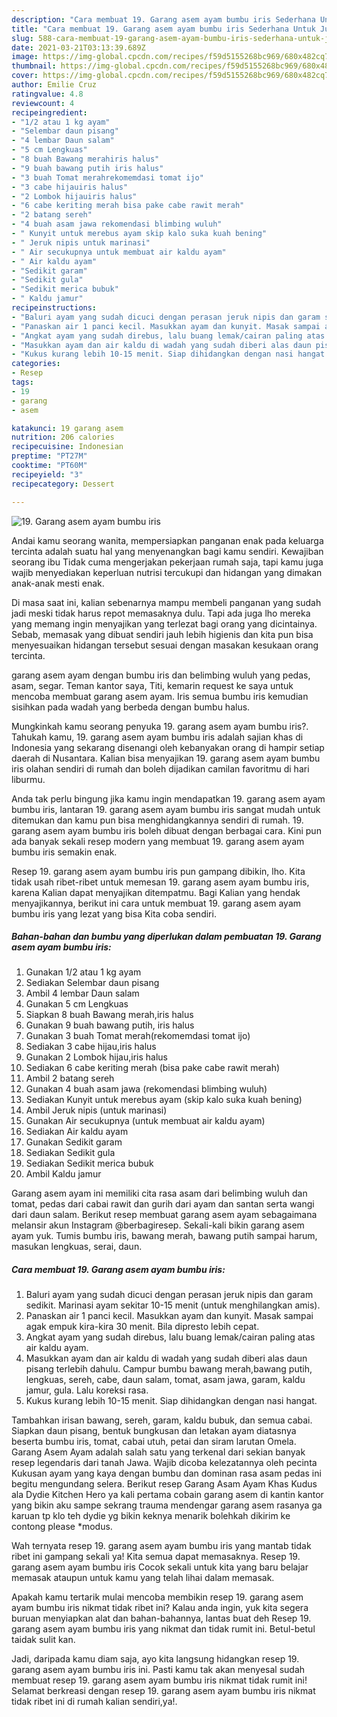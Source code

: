 ```yaml
---
description: "Cara membuat 19. Garang asem ayam bumbu iris Sederhana Untuk Jualan"
title: "Cara membuat 19. Garang asem ayam bumbu iris Sederhana Untuk Jualan"
slug: 588-cara-membuat-19-garang-asem-ayam-bumbu-iris-sederhana-untuk-jualan
date: 2021-03-21T03:13:39.689Z
image: https://img-global.cpcdn.com/recipes/f59d5155268bc969/680x482cq70/19-garang-asem-ayam-bumbu-iris-foto-resep-utama.jpg
thumbnail: https://img-global.cpcdn.com/recipes/f59d5155268bc969/680x482cq70/19-garang-asem-ayam-bumbu-iris-foto-resep-utama.jpg
cover: https://img-global.cpcdn.com/recipes/f59d5155268bc969/680x482cq70/19-garang-asem-ayam-bumbu-iris-foto-resep-utama.jpg
author: Emilie Cruz
ratingvalue: 4.8
reviewcount: 4
recipeingredient:
- "1/2 atau 1 kg ayam"
- "Selembar daun pisang"
- "4 lembar Daun salam"
- "5 cm Lengkuas"
- "8 buah Bawang merahiris halus"
- "9 buah bawang putih iris halus"
- "3 buah Tomat merahrekomemdasi tomat ijo"
- "3 cabe hijauiris halus"
- "2 Lombok hijauiris halus"
- "6 cabe keriting merah bisa pake cabe rawit merah"
- "2 batang sereh"
- "4 buah asam jawa rekomendasi blimbing wuluh"
- " Kunyit untuk merebus ayam skip kalo suka kuah bening"
- " Jeruk nipis untuk marinasi"
- " Air secukupnya untuk membuat air kaldu ayam"
- " Air kaldu ayam"
- "Sedikit garam"
- "Sedikit gula"
- "Sedikit merica bubuk"
- " Kaldu jamur"
recipeinstructions:
- "Baluri ayam yang sudah dicuci dengan perasan jeruk nipis dan garam sedikit. Marinasi ayam sekitar 10-15 menit (untuk menghilangkan amis)."
- "Panaskan air 1 panci kecil. Masukkan ayam dan kunyit. Masak sampai agak empuk kira-kira 30 menit. Bila dipresto lebih cepat."
- "Angkat ayam yang sudah direbus, lalu buang lemak/cairan paling atas air kaldu ayam."
- "Masukkan ayam dan air kaldu di wadah yang sudah diberi alas daun pisang terlebih dahulu. Campur bumbu bawang merah,bawang putih, lengkuas, sereh, cabe, daun salam, tomat, asam jawa, garam, kaldu jamur, gula. Lalu koreksi rasa."
- "Kukus kurang lebih 10-15 menit. Siap dihidangkan dengan nasi hangat."
categories:
- Resep
tags:
- 19
- garang
- asem

katakunci: 19 garang asem 
nutrition: 206 calories
recipecuisine: Indonesian
preptime: "PT27M"
cooktime: "PT60M"
recipeyield: "3"
recipecategory: Dessert

---
```



![19. Garang asem ayam bumbu iris](https://img-global.cpcdn.com/recipes/f59d5155268bc969/680x482cq70/19-garang-asem-ayam-bumbu-iris-foto-resep-utama.jpg)

Andai kamu seorang wanita, mempersiapkan panganan enak pada keluarga tercinta adalah suatu hal yang menyenangkan bagi kamu sendiri. Kewajiban seorang ibu Tidak cuma mengerjakan pekerjaan rumah saja, tapi kamu juga wajib menyediakan keperluan nutrisi tercukupi dan hidangan yang dimakan anak-anak mesti enak.

Di masa  saat ini, kalian sebenarnya mampu membeli panganan yang sudah jadi meski tidak harus repot memasaknya dulu. Tapi ada juga lho mereka yang memang ingin menyajikan yang terlezat bagi orang yang dicintainya. Sebab, memasak yang dibuat sendiri jauh lebih higienis dan kita pun bisa menyesuaikan hidangan tersebut sesuai dengan masakan kesukaan orang tercinta. 

garang asem ayam dengan bumbu iris dan belimbing wuluh yang pedas, asam, segar. Teman kantor saya, Titi, kemarin request ke saya untuk mencoba membuat garang asem ayam. Iris semua bumbu iris kemudian sisihkan pada wadah yang berbeda dengan bumbu halus.

Mungkinkah kamu seorang penyuka 19. garang asem ayam bumbu iris?. Tahukah kamu, 19. garang asem ayam bumbu iris adalah sajian khas di Indonesia yang sekarang disenangi oleh kebanyakan orang di hampir setiap daerah di Nusantara. Kalian bisa menyajikan 19. garang asem ayam bumbu iris olahan sendiri di rumah dan boleh dijadikan camilan favoritmu di hari liburmu.

Anda tak perlu bingung jika kamu ingin mendapatkan 19. garang asem ayam bumbu iris, lantaran 19. garang asem ayam bumbu iris sangat mudah untuk ditemukan dan kamu pun bisa menghidangkannya sendiri di rumah. 19. garang asem ayam bumbu iris boleh dibuat dengan berbagai cara. Kini pun ada banyak sekali resep modern yang membuat 19. garang asem ayam bumbu iris semakin enak.

Resep 19. garang asem ayam bumbu iris pun gampang dibikin, lho. Kita tidak usah ribet-ribet untuk memesan 19. garang asem ayam bumbu iris, karena Kalian dapat menyajikan ditempatmu. Bagi Kalian yang hendak menyajikannya, berikut ini cara untuk membuat 19. garang asem ayam bumbu iris yang lezat yang bisa Kita coba sendiri.

<!--inarticleads1-->

##### Bahan-bahan dan bumbu yang diperlukan dalam pembuatan 19. Garang asem ayam bumbu iris:

1. Gunakan 1/2 atau 1 kg ayam
1. Sediakan Selembar daun pisang
1. Ambil 4 lembar Daun salam
1. Gunakan 5 cm Lengkuas
1. Siapkan 8 buah Bawang merah,iris halus
1. Gunakan 9 buah bawang putih, iris halus
1. Gunakan 3 buah Tomat merah(rekomemdasi tomat ijo)
1. Sediakan 3 cabe hijau,iris halus
1. Gunakan 2 Lombok hijau,iris halus
1. Sediakan 6 cabe keriting merah (bisa pake cabe rawit merah)
1. Ambil 2 batang sereh
1. Gunakan 4 buah asam jawa (rekomendasi blimbing wuluh)
1. Sediakan  Kunyit untuk merebus ayam (skip kalo suka kuah bening)
1. Ambil  Jeruk nipis (untuk marinasi)
1. Gunakan  Air secukupnya (untuk membuat air kaldu ayam)
1. Sediakan  Air kaldu ayam
1. Gunakan Sedikit garam
1. Sediakan Sedikit gula
1. Sediakan Sedikit merica bubuk
1. Ambil  Kaldu jamur


Garang asem ayam ini memiliki cita rasa asam dari belimbing wuluh dan tomat, pedas dari cabai rawit dan gurih dari ayam dan santan serta wangi dari daun salam. Berikut resep membuat garang asem ayam sebagaimana melansir akun Instagram @berbagiresep. Sekali-kali bikin garang asem ayam yuk. Tumis bumbu iris, bawang merah, bawang putih sampai harum, masukan lengkuas, serai, daun. 

<!--inarticleads2-->

##### Cara membuat 19. Garang asem ayam bumbu iris:

1. Baluri ayam yang sudah dicuci dengan perasan jeruk nipis dan garam sedikit. Marinasi ayam sekitar 10-15 menit (untuk menghilangkan amis).
1. Panaskan air 1 panci kecil. Masukkan ayam dan kunyit. Masak sampai agak empuk kira-kira 30 menit. Bila dipresto lebih cepat.
1. Angkat ayam yang sudah direbus, lalu buang lemak/cairan paling atas air kaldu ayam.
1. Masukkan ayam dan air kaldu di wadah yang sudah diberi alas daun pisang terlebih dahulu. Campur bumbu bawang merah,bawang putih, lengkuas, sereh, cabe, daun salam, tomat, asam jawa, garam, kaldu jamur, gula. Lalu koreksi rasa.
1. Kukus kurang lebih 10-15 menit. Siap dihidangkan dengan nasi hangat.


Tambahkan irisan bawang, sereh, garam, kaldu bubuk, dan semua cabai. Siapkan daun pisang, bentuk bungkusan dan letakan ayam diatasnya beserta bumbu iris, tomat, cabai utuh, petai dan siram larutan Omela. Garang Asem Ayam adalah salah satu yang terkenal dari sekian banyak resep legendaris dari tanah Jawa. Wajib dicoba kelezatannya oleh pecinta Kukusan ayam yang kaya dengan bumbu dan dominan rasa asam pedas ini begitu mengundang selera. Berikut resep Garang Asam Ayam Khas Kudus ala Dydie Kitchen Hero ya kali pertama cobain garang asem di kantin kantor yang bikin aku sampe sekrang trauma mendengar garang asem rasanya ga karuan tp klo teh dydie yg bikin keknya menarik bolehkah dikirim ke contong please *modus. 

Wah ternyata resep 19. garang asem ayam bumbu iris yang mantab tidak ribet ini gampang sekali ya! Kita semua dapat memasaknya. Resep 19. garang asem ayam bumbu iris Cocok sekali untuk kita yang baru belajar memasak ataupun untuk kamu yang telah lihai dalam memasak.

Apakah kamu tertarik mulai mencoba membikin resep 19. garang asem ayam bumbu iris nikmat tidak ribet ini? Kalau anda ingin, yuk kita segera buruan menyiapkan alat dan bahan-bahannya, lantas buat deh Resep 19. garang asem ayam bumbu iris yang nikmat dan tidak rumit ini. Betul-betul taidak sulit kan. 

Jadi, daripada kamu diam saja, ayo kita langsung hidangkan resep 19. garang asem ayam bumbu iris ini. Pasti kamu tak akan menyesal sudah membuat resep 19. garang asem ayam bumbu iris nikmat tidak rumit ini! Selamat berkreasi dengan resep 19. garang asem ayam bumbu iris nikmat tidak ribet ini di rumah kalian sendiri,ya!.

